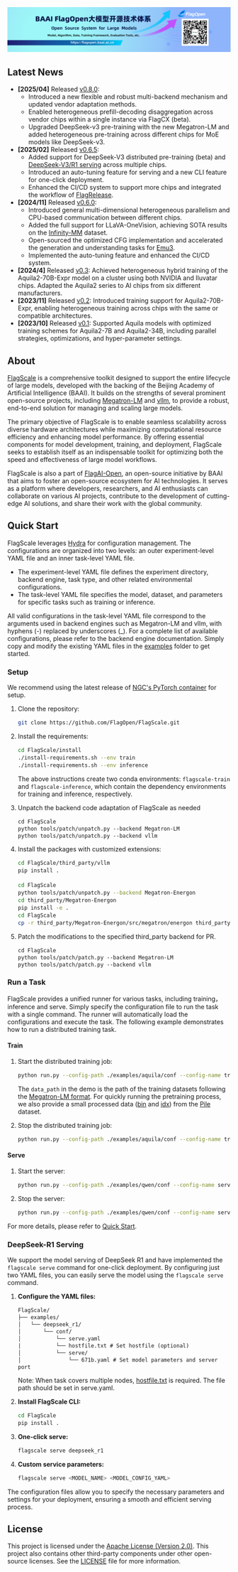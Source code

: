 [<img src="flagopen.png">](https://flagopen.baai.ac.cn/)

## Latest News
- **[2025/04]** Released [v0.8.0](https://github.com/FlagOpen/FlagScale/tree/release/v0.8.0):
  - Introduced a new flexible and robust multi-backend mechanism and updated vendor adaptation methods.
  - Enabled heterogeneous prefill-decoding disaggregation across vendor chips within a single instance via FlagCX (beta).
  - Upgraded DeepSeek-v3 pre-training with the new Megatron-LM and added heterogeneous pre-training across different chips for MoE models like DeepSeek-v3.
- **[2025/02]** Released [v0.6.5](https://github.com/FlagOpen/FlagScale/tree/release/v0.6.5):
  - Added support for DeepSeek-V3 distributed pre-training (beta) and [DeepSeek-V3/R1 serving](#deepseek-r1-serving) across multiple chips.
  - Introduced an auto-tuning feature for serving and a new CLI feature for one-click deployment.
  - Enhanced the CI/CD system to support more chips and integrated the workflow of [FlagRelease](https://huggingface.co/FlagRelease).
- **[2024/11]** Released [v0.6.0](https://github.com/FlagOpen/FlagScale/tree/release/v0.6.0):
  - Introduced general multi-dimensional heterogeneous parallelism and CPU-based communication between different chips.
  - Added the full support for LLaVA-OneVision, achieving SOTA results on the [Infinity-MM](https://arxiv.org/abs/2410.18558) dataset.
  - Open-sourced the optimized CFG implementation and accelerated the generation and understanding tasks for [Emu3](https://arxiv.org/abs/2409.18869).
  - Implemented the auto-tuning feature and enhanced the CI/CD system.
- **[2024/4]** Released [v0.3](https://github.com/FlagOpen/FlagScale/tree/release/v0.3): Achieved heterogeneous hybrid training of the Aquila2-70B-Expr model on a cluster using both NVIDIA and Iluvatar chips. Adapted the Aquila2 series to AI chips from six different manufacturers.
- **[2023/11]** Released [v0.2](https://github.com/FlagOpen/FlagScale/tree/v0.2): Introduced training support for Aquila2-70B-Expr, enabling heterogeneous training across chips with the same or compatible architectures.
- **[2023/10]** Released [v0.1](https://github.com/FlagOpen/FlagScale/tree/v0.1): Supported Aquila models with optimized training schemes for Aquila2-7B and Aquila2-34B, including parallel strategies, optimizations, and hyper-parameter settings.

## About

[FlagScale](https://github.com/FlagOpen/FlagScale.git) is a comprehensive toolkit designed to support the entire lifecycle of large models, developed with the backing of the Beijing Academy of Artificial Intelligence (BAAI). It builds on the strengths of several prominent open-source projects, including [Megatron-LM](https://github.com/NVIDIA/Megatron-LM) and [vllm](https://github.com/vllm-project/vllm), to provide a robust, end-to-end solution for managing and scaling large models.

The primary objective of FlagScale is to enable seamless scalability across diverse hardware architectures while maximizing computational resource efficiency and enhancing model performance. By offering essential components for model development, training, and deployment, FlagScale seeks to establish itself as an indispensable toolkit for optimizing both the speed and effectiveness of large model workflows.

FlagScale is also a part of [FlagAI-Open](https://flagopen.baai.ac.cn/), an open-source initiative by BAAI that aims to foster an open-source ecosystem for AI technologies. It serves as a platform where developers, researchers, and AI enthusiasts can collaborate on various AI projects, contribute to the development of cutting-edge AI solutions, and share their work with the global community.

## Quick Start

FlagScale leverages [Hydra](https://github.com/facebookresearch/hydra) for configuration management. The configurations are organized into two levels: an outer experiment-level YAML file and an inner task-level YAML file.

- The experiment-level YAML file defines the experiment directory, backend engine, task type, and other related environmental configurations.
- The task-level YAML file specifies the model, dataset, and parameters for specific tasks such as training or inference.

All valid configurations in the task-level YAML file correspond to the arguments used in backend engines such as Megatron-LM and vllm, with hyphens (-) replaced by underscores (_). For a complete list of available configurations, please refer to the backend engine documentation. Simply copy and modify the existing YAML files in the [examples](./examples) folder to get started.

### Setup
We recommend using the latest release of [NGC's PyTorch container](https://catalog.ngc.nvidia.com/orgs/nvidia/containers/pytorch) for setup.

1. Clone the repository:
    ```sh
    git clone https://github.com/FlagOpen/FlagScale.git
    ```

2. Install the requirements:
    ```sh
    cd FlagScale/install
    ./install-requirements.sh --env train
    ./install-requirements.sh --env inference
    ```
    The above instructions create two conda environments: `flagscale-train` and `flagscale-inference`, which contain the dependency environments for training and inference, respectively.

3. Unpatch the backend code adaptation of FlagScale as needed
    ```
    cd FlagScale
    python tools/patch/unpatch.py --backend Megatron-LM
    python tools/patch/unpatch.py --backend vllm
    ```

4. Install the packages with customized extensions:
    ```sh
    cd FlagScale/third_party/vllm
    pip install .

    cd FlagScale
    python tools/patch/unpatch.py --backend Megatron-Energon
    cd third_party/Megatron-Energon
    pip install -e .
    cd FlagScale
    cp -r third_party/Megatron-Energon/src/megatron/energon third_party/Megatron-LM/megatron
    ```

5. Patch the modifications to the specified third_party backend for PR.
    ```
    cd FlagScale
    python tools/patch/patch.py --backend Megatron-LM
    python tools/patch/patch.py --backend vllm
    ```

### Run a Task

FlagScale provides a unified runner for various tasks, including training，inference and serve. Simply specify the configuration file to run the task with a single command. The runner will automatically load the configurations and execute the task. The following example demonstrates how to run a distributed training task.

#### Train

1. Start the distributed training job:
    ```sh
    python run.py --config-path ./examples/aquila/conf --config-name train action=run
    ```
    The `data_path` in the demo is the path of the training datasets following the [Megatron-LM format](./megatron/README.md#data-preprocessing). For quickly running the pretraining process, we also provide a small processed data ([bin](https://model.ks3-cn-beijing.ksyuncs.com/nlpdata/pile_wikipedia_demo.bin) and [idx](https://model.ks3-cn-beijing.ksyuncs.com/nlpdata/pile_wikipedia_demo.idx)) from the [Pile](https://pile.eleuther.ai/) dataset.

2. Stop the distributed training job:
    ```sh
    python run.py --config-path ./examples/aquila/conf --config-name train action=stop
    ```

#### Serve

1. Start the server:
    ```sh
    python run.py --config-path ./examples/qwen/conf --config-name serve action=run
    ```
2. Stop the server:
    ```sh
    python run.py --config-path ./examples/qwen/conf --config-name serve action=stop
    ```
For more details, please refer to [Quick Start](./flagscale/serve/README.md).

### DeepSeek-R1 Serving <a name="deepseek-r1-serving"></a>

We support the model serving of DeepSeek R1 and have implemented the `flagscale serve` command for one-click deployment. By configuring just two YAML files, you can easily serve the model using the `flagscale serve` command.

1. **Configure the YAML files:**
    ```
    FlagScale/
    ├── examples/
    │   └── deepseek_r1/
    │       └── conf/
    │           └── serve.yaml
    |           └── hostfile.txt # Set hostfile (optional)
    │           └── serve/
    │               └── 671b.yaml # Set model parameters and server port
    ```
    Note: When task covers multiple nodes, [hostfile.txt](./examples/deepseek/conf/hostfile.txt) is required. The file path should be set in serve.yaml.

2. **Install FlagScale CLI:**
    ```sh
    cd FlagScale
    pip install .
    ```

3. **One-click serve:**
    ```sh
    flagscale serve deepseek_r1
    ```

4. **Custom service parameters:**
    ```sh
    flagscale serve <MODEL_NAME> <MODEL_CONFIG_YAML>
    ```

The configuration files allow you to specify the necessary parameters and settings for your deployment, ensuring a smooth and efficient serving process.

## License

This project is licensed under the [Apache License (Version 2.0)](https://github.com/FlagOpen/FlagScale/blob/main/LICENSE). This project also contains other third-party components under other open-source licenses. See the [LICENSE](https://github.com/FlagOpen/FlagScale/blob/main/LICENSE) file for more information.
